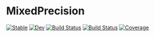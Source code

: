 # MixedPrecision

[![Stable](https://img.shields.io/badge/docs-stable-blue.svg)](https://rabab53.github.io/MixedPrecision.jl/stable/)
[![Dev](https://img.shields.io/badge/docs-dev-blue.svg)](https://rabab53.github.io/MixedPrecision.jl/dev/)
[![Build Status](https://github.com/rabab53/MixedPrecision.jl/actions/workflows/CI.yml/badge.svg?branch=main)](https://github.com/rabab53/MixedPrecision.jl/actions/workflows/CI.yml?query=branch%3Amain)
[![Build Status](https://app.travis-ci.com/rabab53/MixedPrecision.jl.svg?branch=main)](https://app.travis-ci.com/rabab53/MixedPrecision.jl)
[![Coverage](https://codecov.io/gh/rabab53/MixedPrecision.jl/branch/main/graph/badge.svg)](https://codecov.io/gh/rabab53/MixedPrecision.jl)
